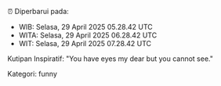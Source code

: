 ⏰ Diperbarui pada:
- WIB: Selasa, 29 April 2025 05.28.42 UTC
- WITA: Selasa, 29 April 2025 06.28.42 UTC
- WIT: Selasa, 29 April 2025 07.28.42 UTC

Kutipan Inspiratif:
"You have eyes my dear but you cannot see."


Kategori: funny

